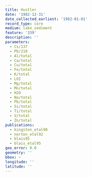 ```yaml
---
title: Hustler
date: '1982-12-31'
date_collected_earliest: '1982-01-01'
record_type: core
medium: lake_sediment
feature: '339'
description: ''
parameters:
  - Cs/137
  - Pb/210
  - Al/total
  - Ca/total
  - Cu/total
  - Fe/total
  - K/total
  - LOI
  - Mg/total
  - Mn/total
  - H2O
  - Na/total
  - Pb/total
  - Si/total
  - Ti/total
  - V/total
  - Zn/total
publications:
  - kingston_etal90
  - norton_etal92
  - blais95
  - blais_etal95
geo_error: 0.0
geometry: ''
bbox: ~
longitude: ''
latitude: ''
---
```

